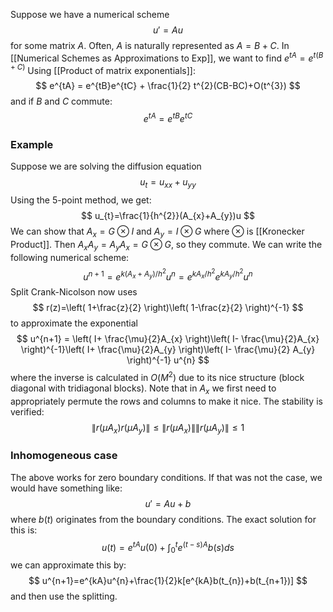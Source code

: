 Suppose we have a numerical scheme 
$$
u'=Au
$$
for some matrix $A$.
Often, $A$ is naturally represented as $A=B+C$.
In [[Numerical Schemes as Approximations to Exp]],
we want to find $e^{tA}=e^{t(B+C)}$
Using [[Product of matrix exponentials]]:
$$
e^{tA} = e^{tB}e^{tC} + \frac{1}{2} t^{2}(CB-BC)+O(t^{3})
$$
and if $B$ and $C$ commute:
$$
e^{tA}=e^{tB}e^{tC}
$$
### Example
Suppose we are solving the diffusion equation 
$$
u_{t}=u_{x x}+ u_{y y}
$$
Using the 5-point method, we get:
$$
u_{t}=\frac{1}{h^{2}}(A_{x}+A_{y})u
$$
We can show that $A_{x}=G\otimes I$ and $A_{y}=I\otimes G$ 
where $\otimes$ is [[Kronecker Product]].
Then $A_{x}A_{y}=A_{y}A_{x}=G\otimes G$, so they commute.
We can write the following numerical scheme:
$$
u^{n+1}=e^{k(A_{x}+A_{y})/h^{2}}u^n=e^{kA_{x}/h^{2}}e^{kA_{y}/h^{2}}u^n
$$
Split Crank-Nicolson now uses
$$
r(z)=\left( 1+\frac{z}{2} \right)\left( 1-\frac{z}{2} \right)^{-1}
$$
to approximate the exponential
$$
u^{n+1} = \left( I+ \frac{\mu}{2}A_{x} \right)\left( I- \frac{\mu}{2}A_{x} \right)^{-1}\left( I+ \frac{\mu}{2}A_{y} \right)\left( I- \frac{\mu}{2} A_{y} \right)^{-1} u^{n}
$$
where the inverse is calculated in $O(M^2)$ due to its nice structure (block diagonal with tridiagonal blocks). Note that in $A_{x}$ we first need to appropriately permute the rows and columns to make it nice.
The stability is verified:
$$
\lVert r(\mu A_{x})r(\mu A_{y}) \rVert \leq \lVert r(\mu A_{x}) \rVert \lVert r(\mu A_{y}) \rVert \leq 1
$$


### Inhomogeneous case
The above works for zero boundary conditions. If that was not the case, we would have something like:
$$
u'=Au+b
$$
where $b(t)$ originates from the boundary conditions.
The exact solution for this is:
$$
u(t)=e^{tA}u(0)+\int_{0}^te^{(t-s)A}b(s)ds
$$
we can approximate this by:
$$
u^{n+1}=e^{kA}u^{n}+\frac{1}{2}k[e^{kA}b(t_{n})+b(t_{n+1})]
$$
and then use the splitting.